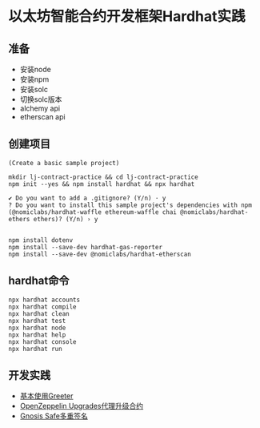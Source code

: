 # 以太坊智能合约开发框架Hardhat实践

## 准备

- 安装node
- 安装npm
- 安装solc
- 切换solc版本
- alchemy api
- etherscan api

## 创建项目

```
(Create a basic sample project)

mkdir lj-contract-practice && cd lj-contract-practice
npm init --yes && npm install hardhat && npx hardhat

✔ Do you want to add a .gitignore? (Y/n) · y
? Do you want to install this sample project's dependencies with npm (@nomiclabs/hardhat-waffle ethereum-waffle chai @nomiclabs/hardhat-ethers ethers)? (Y/n) › y


npm install dotenv
npm install --save-dev hardhat-gas-reporter 
npm install --save-dev @nomiclabs/hardhat-etherscan
```

## hardhat命令

```shell
npx hardhat accounts
npx hardhat compile
npx hardhat clean
npx hardhat test
npx hardhat node
npx hardhat help
npx hardhat console
npx hardhat run
```

## 开发实践

- [基本使用Greeter](./greeter/README.md)
- [OpenZeppelin Upgrades代理升级合约](./proxy_upgrade/README.md)
- [Gnosis Safe多重签名](./gnosis_safe/README.md)
